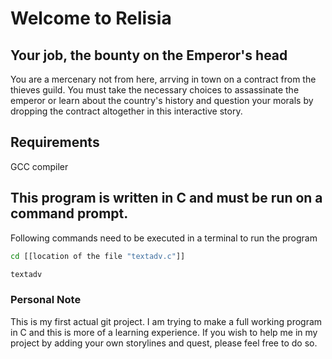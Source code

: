# Welcome to Relisia
## Your job, the bounty on the Emperor's head 

You are a mercenary not from here, arrving in town on a contract from the thieves guild. You must take the necessary choices to assassinate the emperor or learn about the country's history and question your morals by dropping the contract altogether in this interactive story.

## Requirements

GCC compiler

## This program is written in C and must be run on a command prompt.

Following commands need to be executed in a terminal to run the program

```bash
cd [[location of the file "textadv.c"]]

textadv
```

### Personal Note

This is my first actual git project. I am trying to make a full working program in C and this is more of a learning experience.
If you wish to help me in my project by adding your own storylines and quest, please feel free to do so.
